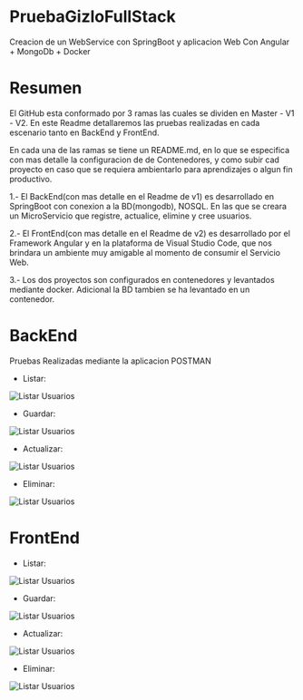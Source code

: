 # PruebaGizloFullStack
Creacion de un WebService con SpringBoot y aplicacion Web Con Angular + MongoDb + Docker

# Resumen  

El GitHub esta conformado por 3 ramas las cuales se dividen en Master - V1 - V2. En este Readme detallaremos las pruebas realizadas en cada escenario tanto en BackEnd y FrontEnd. 


En cada una de las ramas se tiene un README.md, en lo que se especifica con mas detalle la configuracion de de Contenedores, y como subir cad proyecto en caso que se requiera ambientarlo para aprendizajes o algun fin productivo.  

1.- El BackEnd(con mas detalle en el Readme de v1) es desarrollado en SpringBoot con conexion a la BD(mongodb), NOSQL. En las que se creara un MicroServicio que registre, actualice, elimine y cree usuarios.  

2.- El FrontEnd(con mas detalle en el Readme de v2) es desarrollado por el Framework Angular y en la plataforma de Visual Studio Code, que nos brindara un ambiente muy amigable al momento de consumir el Servicio Web.  

3.- Los dos proyectos son configurados en contenedores y levantados mediante docker. Adicional la BD tambien se ha levantado en un contenedor.  


# BackEnd  

Pruebas Realizadas mediante la aplicacion POSTMAN  

* Listar:  

 ![Listar Usuarios](https://raw.githubusercontent.com/DeveloperCarJe/PruebaGizloFullStack/master/Capturas/get.PNG)  
 
 * Guardar:  

 ![Listar Usuarios](https://raw.githubusercontent.com/DeveloperCarJe/PruebaGizloFullStack/master/Capturas/post.PNG)  
 
  * Actualizar:  

 ![Listar Usuarios](https://raw.githubusercontent.com/DeveloperCarJe/PruebaGizloFullStack/master/Capturas/put.PNG)  
 
  * Eliminar:  

 ![Listar Usuarios](https://raw.githubusercontent.com/DeveloperCarJe/PruebaGizloFullStack/master/Capturas/delete.PNG)  
 
 # FrontEnd  
 
 * Listar:  

 ![Listar Usuarios](https://raw.githubusercontent.com/DeveloperCarJe/PruebaGizloFullStack/master/Capturas/getweb.PNG)  
 
 * Guardar:  

 ![Listar Usuarios](https://raw.githubusercontent.com/DeveloperCarJe/PruebaGizloFullStack/master/Capturas/postweb.PNG)  
 
  * Actualizar:  

 ![Listar Usuarios](https://raw.githubusercontent.com/DeveloperCarJe/PruebaGizloFullStack/master/Capturas/putweb.PNG)  
 
  * Eliminar:  

 ![Listar Usuarios](https://raw.githubusercontent.com/DeveloperCarJe/PruebaGizloFullStack/master/Capturas/deleteweb.PNG)  
